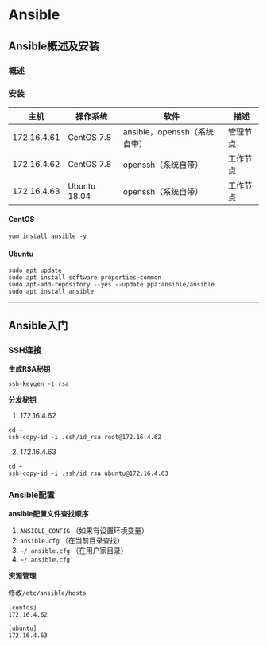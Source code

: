 # Ansible

## Ansible概述及安装

### 概述

### 安装

| 主机        | 操作系统     | 软件                         | 描述     |
| ----------- | ------------ | ---------------------------- | -------- |
| 172.16.4.61 | CentOS 7.8   | ansible，openssh（系统自带） | 管理节点 |
| 172.16.4.62 | CentOS 7.8   | openssh（系统自带）          | 工作节点 |
| 172.16.4.63 | Ubuntu 18.04 | openssh（系统自带）          | 工作节点 |

#### CentOS
```shell
yum install ansible -y
```

#### Ubuntu
```shell
sudo apt update
sudo apt install software-properties-common
sudo apt-add-repository --yes --update ppa:ansible/ansible
sudo apt install ansible
```


---

## Ansible入门

### SSH连接

**生成RSA秘钥**
```shell
ssh-keygen -t rsa
```

**分发秘钥**

1. 172.16.4.62
```shell
cd ~
ssh-copy-id -i .ssh/id_rsa root@172.16.4.62
```

2. 172.16.4.63
```shell
cd ~
ssh-copy-id -i .ssh/id_rsa ubuntu@172.16.4.63
```

### Ansible配置

**ansible配置文件查找顺序**

1. ` ANSIBLE_CONFIG ` （如果有设置环境变量）
2. ` ansible.cfg ` （在当前目录查找）
3. ` ~/.ansible.cfg ` （在用户家目录）
4. ` ~/.ansible.cfg `

**资源管理**

修改` /etc/ansible/hosts `
```shell
[centos]
172.16.4.62

[ubuntu]
172.16.4.63
```

